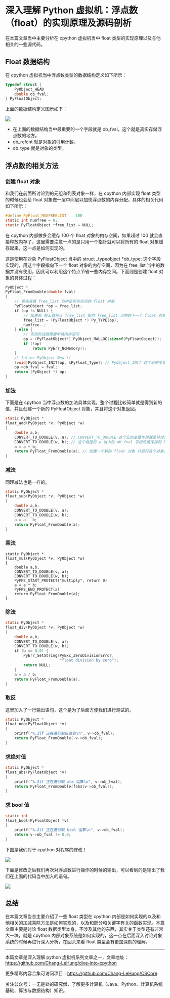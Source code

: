 # 深入理解 Python 虚拟机：浮点数（float）的实现原理及源码剖析

在本篇文章当中主要分析在 cpython 虚拟机当中 float 类型的实现原理以及与他相关的一些源代码。

## Float 数据结构

在 cpython 虚拟机当中浮点数类型的数据结构定义如下所示：

```c
typedef struct {
    PyObject_HEAD
    double ob_fval;
} PyFloatObject;
```

上面的数据结构定义图示如下：

![](https://img2023.cnblogs.com/blog/2519003/202303/2519003-20230312012231078-1046412986.png)

- 在上面的数据结构当中最重要的一个字段就是 ob_fval，这个就是真实存储浮点数的地方。
- ob_refcnt 就是对象的引用计数。
- ob_type 就是对象的类型。

## 浮点数的相关方法

### 创建 float 对象

和我们在前面所讨论到的元组和列表对象一样，在 cpython 内部实现 float 类型的时候也会给 float 对象做一层中间层以加快浮点数的内存分配，具体的相关代码如下所示：

```c
#define PyFloat_MAXFREELIST    100
static int numfree = 0;
static PyFloatObject *free_list = NULL;
```

在 cpython 内部做多会缓存 100 个 float 对象的内存空间，如果超过 100 就会直接释放内存了，这里需要注意一点的是只用一个指针就可以将所有的 float 对象缓存起来，这一点是如何实现的。

这是使用在对象 PyFloatObject 当中的 struct _typeobject *ob_type; 这个字段实现的，用这个字段指向下一个 float 对象的内存空间，因为在 free_list 当中的数据并没有使用，因此可以利用这个特点节省一些内存空间。下面则是创建 float 对象的具体过程：

```c
PyObject *
PyFloat_FromDouble(double fval)
{
    // 首先查看 free_list 当中是否有空闲的 float 对象
    PyFloatObject *op = free_list;
    if (op != NULL) {
        // 如果有 那么就将让 free_list 指向 free_list 当中的下一个 float 对象 并且将对应的个数减 1
        free_list = (PyFloatObject *) Py_TYPE(op);
        numfree--;
    } else {
      	// 否则的话就需要申请内存空间
        op = (PyFloatObject*) PyObject_MALLOC(sizeof(PyFloatObject));
        if (!op)
            return PyErr_NoMemory();
    }
    /* Inline PyObject_New */
    (void)PyObject_INIT(op, &PyFloat_Type); // PyObject_INIT 这个宏的主要作用是将对象的引用计数设置成 1
    op->ob_fval = fval;
    return (PyObject *) op;
}
```

### 加法

下面是在 cpython 当中浮点数的加法具体实现，整个过程比较简单就是得到新的值，并且创建一个新的 PyFloatObject 对象，并且将这个对象返回。

```c
static PyObject *
float_add(PyObject *v, PyObject *w)
{
    double a,b;
    CONVERT_TO_DOUBLE(v, a); // CONVERT_TO_DOUBLE 这个宏的主要作用就是将对象的 ob_fval 这个字段的值保存到 a 当中
    CONVERT_TO_DOUBLE(w, b); // 这个就是将 w 当中的 ob_fval 字段的值保存到 b 当中
    a = a + b;
    return PyFloat_FromDouble(a); // 创建一个新的 float 对象 并且将这个对象返回
}
```

### 减法

同理减法也是一样的。

```c
static PyObject *
float_sub(PyObject *v, PyObject *w)
{
    double a,b;
    CONVERT_TO_DOUBLE(v, a);
    CONVERT_TO_DOUBLE(w, b);
    a = a - b;
    return PyFloat_FromDouble(a);
}
```

### 乘法

```
static PyObject *
float_mul(PyObject *v, PyObject *w)
{
    double a,b;
    CONVERT_TO_DOUBLE(v, a);
    CONVERT_TO_DOUBLE(w, b);
    PyFPE_START_PROTECT("multiply", return 0)
    a = a * b;
    PyFPE_END_PROTECT(a)
    return PyFloat_FromDouble(a);
}
```

### 除法

```c
static PyObject *
float_div(PyObject *v, PyObject *w)
{
    double a,b;
    CONVERT_TO_DOUBLE(v, a);
    CONVERT_TO_DOUBLE(w, b);
    if (b == 0.0) {
        PyErr_SetString(PyExc_ZeroDivisionError,
                        "float division by zero");
        return NULL;
    }
    a = a / b;
    return PyFloat_FromDouble(a);
}
```

### 取反

这里加入了一行输出语句，这个是为了后面方便我们进行测试的。

```c
static PyObject *
float_neg(PyFloatObject *v)
{
    printf("%.2lf 正在进行取反运算\n", v->ob_fval);
    return PyFloat_FromDouble(-v->ob_fval);
}
```

### 求绝对值

```c
static PyObject *
float_abs(PyFloatObject *v)
{
    printf("%.2lf 正在进行取 abs 运算\n", v->ob_fval);
    return PyFloat_FromDouble(fabs(v->ob_fval));
}
```

### 求 bool 值

```c
static int
float_bool(PyFloatObject *v)
{
    printf("%.2lf 正在进行取 bool 运算\n", v->ob_fval);
    return v->ob_fval != 0.0;
}
```

下图是我们对于 cpython 对程序的修改！

![](https://img2023.cnblogs.com/blog/2519003/202303/2519003-20230312012231529-1258902717.png)

下面是修改之后我们再次对浮点数进行操作的时候的输出，可以看到的是输出了我们在上面的代码当中加入的语句。

![](https://img2023.cnblogs.com/blog/2519003/202303/2519003-20230312012232417-856773466.png)

## 总结

在本篇文章当总主要介绍了一些 float 类型在 cpython 内部是如何实现的以及和他相关的加减乘除方法是如何实现的，以及和部分和关键字有关的函数实现。本篇文章主要是讨论 float 数据类型本身，不涉及其他的东西，其实关于类型还有非常大一块，就是 cpython 内部对象系统是如何实现的，这一点在后面深入讨论对象系统的时候再进行深入分析，在回头来看 float 类型会有更加深刻的理解。

---

本篇文章是深入理解 python 虚拟机系列文章之一，文章地址：https://github.com/Chang-LeHung/dive-into-cpython

更多精彩内容合集可访问项目：<https://github.com/Chang-LeHung/CSCore>

关注公众号：一无是处的研究僧，了解更多计算机（Java、Python、计算机系统基础、算法与数据结构）知识。

